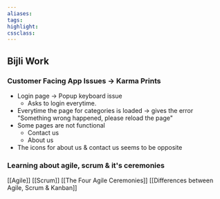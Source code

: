 ```yaml
---
aliases:  
tags:
highlight:  
cssclass:
---
```

## Bijli Work
### Customer Facing App Issues → Karma Prints
- Login page → Popup keyboard issue
	- Asks to login everytime.
- Everytime the page for categories is loaded → gives the error "Something wrong happened, please reload the page"
- Some pages are not functional
	- Contact us
	- About us 
- The icons for about us & contact us seems to be opposite

### Learning about agile, scrum & it's ceremonies
[[Agile]]
[[Scrum]]
[[The Four Agile Ceremonies]]
[[Differences between Agile, Scrum & Kanban]]